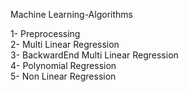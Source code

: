Machine Learning-Algorithms

1- Preprocessing \
2- Multi Linear Regression \
3- BackwardEnd Multi Linear Regression \
4- Polynomial Regression \
5- Non Linear Regression
